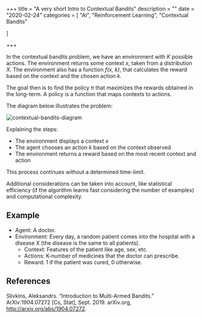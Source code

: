 +++
title = "A very short Intro to Contextual Bandits"
description = ""
date = "2020-02-24"
categories = [
    "AI",
        "Reinforcement Learning",
"Contextual Bandits"
        
]

+++


In the contextual bandits problem, we have an
environment with *K* possible actions. The environment returns some context *x*, taken from a distribution *X*.
The environment also has a function *f(x, k)*, that calculates the reward 
based on the context and the chosen action *k*.

The goal then is to find the policy $\pi$ that maximizes the rewards obtained in the 
long-term. A policy is a function that maps contexts to actions.

The diagram below illustrates the problem:

![contextual-bandits-diagram](/intro.png)

Explaining the steps:

* The environment displays a context *x*
* The agent chooses an action *k* based on the context observed
* The environment returns a reward based on the most recent context and action

This process continues without a determined time-limit.


Additional considerations can be taken into account, like statistical efficiency (if the
algorithm learns fast considering the number of examples) and
computational complexity.

## Example

* Agent: A doctor.
* Environment: Every day, a random patient comes into the hospital with a 
disease X (the disease is the same to all patients).
    * Context: Features of the patient like age, sex, etc.
    * Actions: K-number of medicines that the doctor can prescribe.
    * Reward: 1 if the patient was cured, 0 otherwise.

## References

Slivkins, Aleksandrs. “Introduction to Multi-Armed Bandits.” ArXiv:1904.07272 [Cs, Stat], Sept. 2019. arXiv.org, http://arxiv.org/abs/1904.07272.
